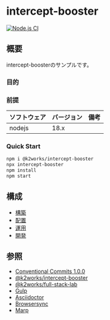 # intercept-booster

[![Node.js CI](https://github.com/k2works/intercept-booster-sample/actions/workflows/node.js.yml/badge.svg)](https://github.com/k2works/intercept-booster-sample/actions/workflows/node.js.yml)

## 概要

intercept-boosterのサンプルです。

### 目的

### 前提

| ソフトウェア | バージョン | 備考 |
| :----------- | :--------- | :--- |
| nodejs       | 18.x       |      |

### Quick Start

```bash
npm i @k2works/intercept-booster
npx intercept-booster
npm install
npm start
```
## 構成

- [構築](./docs/build.adoc)
- [配置](./docs/ship.adoc)
- [運用](./docs/run.adoc)
- [開発](./docs/dev.adoc)

## 参照

- [Conventional Commits 1.0.0](https://www.conventionalcommits.org/ja/v1.0.0/)
- [@k2works/intercept-booster](https://www.npmjs.com/package/@k2works/intercept-booster)
- [@k2works/full-stack-lab](https://www.npmjs.com/package/@k2works/full-stack-lab)
- [Gulp](https://gulpjs.com/docs/en/getting-started/quick-start)
- [Asciidoctor](https://asciidoctor.org/)
- [Browsersync](https://browsersync.io/)
- [Marp](https://marp.app/)